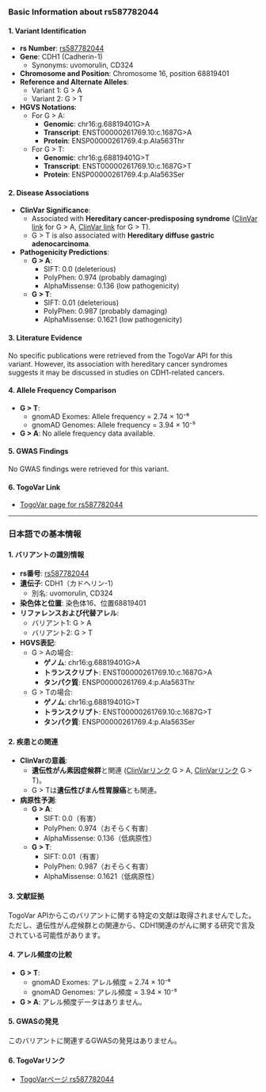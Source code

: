 ### Basic Information about rs587782044

#### 1. **Variant Identification**
- **rs Number**: [rs587782044](https://identifiers.org/dbsnp/rs587782044)
- **Gene**: CDH1 (Cadherin-1)
  - Synonyms: uvomorulin, CD324
- **Chromosome and Position**: Chromosome 16, position 68819401
- **Reference and Alternate Alleles**:
  - Variant 1: G > A
  - Variant 2: G > T
- **HGVS Notations**:
  - For G > A:
    - **Genomic**: chr16:g.68819401G>A
    - **Transcript**: ENST00000261769.10:c.1687G>A
    - **Protein**: ENSP00000261769.4:p.Ala563Thr
  - For G > T:
    - **Genomic**: chr16:g.68819401G>T
    - **Transcript**: ENST00000261769.10:c.1687G>T
    - **Protein**: ENSP00000261769.4:p.Ala563Ser

#### 2. **Disease Associations**
- **ClinVar Significance**:
  - Associated with **Hereditary cancer-predisposing syndrome** ([ClinVar link](https://www.ncbi.nlm.nih.gov/clinvar/variation/481681) for G > A, [ClinVar link](https://www.ncbi.nlm.nih.gov/clinvar/variation/141834) for G > T).
  - G > T is also associated with **Hereditary diffuse gastric adenocarcinoma**.
- **Pathogenicity Predictions**:
  - **G > A**:
    - SIFT: 0.0 (deleterious)
    - PolyPhen: 0.974 (probably damaging)
    - AlphaMissense: 0.136 (low pathogenicity)
  - **G > T**:
    - SIFT: 0.01 (deleterious)
    - PolyPhen: 0.987 (probably damaging)
    - AlphaMissense: 0.1621 (low pathogenicity)

#### 3. **Literature Evidence**
No specific publications were retrieved from the TogoVar API for this variant. However, its association with hereditary cancer syndromes suggests it may be discussed in studies on CDH1-related cancers.

#### 4. **Allele Frequency Comparison**
- **G > T**:
  - gnomAD Exomes: Allele frequency = 2.74 × 10⁻⁶
  - gnomAD Genomes: Allele frequency = 3.94 × 10⁻⁵
- **G > A**: No allele frequency data available.

#### 5. **GWAS Findings**
No GWAS findings were retrieved for this variant.

#### 6. **TogoVar Link**
- [TogoVar page for rs587782044](https://togovar.org/variant/16-68819401-G-A)

---

### 日本語での基本情報

#### 1. **バリアントの識別情報**
- **rs番号**: [rs587782044](https://identifiers.org/dbsnp/rs587782044)
- **遺伝子**: CDH1（カドヘリン-1）
  - 別名: uvomorulin, CD324
- **染色体と位置**: 染色体16、位置68819401
- **リファレンスおよび代替アレル**:
  - バリアント1: G > A
  - バリアント2: G > T
- **HGVS表記**:
  - G > Aの場合:
    - **ゲノム**: chr16:g.68819401G>A
    - **トランスクリプト**: ENST00000261769.10:c.1687G>A
    - **タンパク質**: ENSP00000261769.4:p.Ala563Thr
  - G > Tの場合:
    - **ゲノム**: chr16:g.68819401G>T
    - **トランスクリプト**: ENST00000261769.10:c.1687G>T
    - **タンパク質**: ENSP00000261769.4:p.Ala563Ser

#### 2. **疾患との関連**
- **ClinVarの意義**:
  - **遺伝性がん素因症候群**と関連 ([ClinVarリンク](https://www.ncbi.nlm.nih.gov/clinvar/variation/481681) G > A, [ClinVarリンク](https://www.ncbi.nlm.nih.gov/clinvar/variation/141834) G > T)。
  - G > Tは**遺伝性びまん性胃腺癌**とも関連。
- **病原性予測**:
  - **G > A**:
    - SIFT: 0.0（有害）
    - PolyPhen: 0.974（おそらく有害）
    - AlphaMissense: 0.136（低病原性）
  - **G > T**:
    - SIFT: 0.01（有害）
    - PolyPhen: 0.987（おそらく有害）
    - AlphaMissense: 0.1621（低病原性）

#### 3. **文献証拠**
TogoVar APIからこのバリアントに関する特定の文献は取得されませんでした。ただし、遺伝性がん症候群との関連から、CDH1関連のがんに関する研究で言及されている可能性があります。

#### 4. **アレル頻度の比較**
- **G > T**:
  - gnomAD Exomes: アレル頻度 = 2.74 × 10⁻⁶
  - gnomAD Genomes: アレル頻度 = 3.94 × 10⁻⁵
- **G > A**: アレル頻度データはありません。

#### 5. **GWASの発見**
このバリアントに関連するGWASの発見はありません。

#### 6. **TogoVarリンク**
- [TogoVarページ rs587782044](https://togovar.org/variant/16-68819401-G-A)